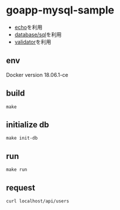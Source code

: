 # goapp-mysql-sample

- [echo](https://github.com/labstack/echo)を利用
- [database/sql](https://golang.org/pkg/database/sql)を利用
- [validator](https://github.com/go-playground/validator)を利用


## env
Docker version 18.06.1-ce

## build
```
make
```

## initialize db
```
make init-db
```

## run
```
make run
```

## request
```
curl localhost/api/users
```
